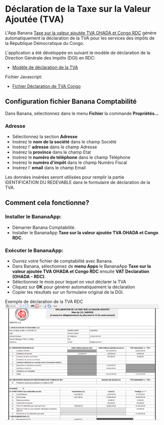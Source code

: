 # Déclaration de la Taxe sur la Valeur Ajoutée (TVA)

L'App Banana [Taxe sur la valeur ajoutée TVA OHADA et Congo RDC](https://www.banana.ch/apps/fr/node/9405) génère automatiquement la déclaration de la TVA pour les services des impôts de la République Démocratique du Congo.

L'application a été développée en suivant le modèle de déclaration de la Direction Générale des Impôts (DGI) en RDC:
* [Modèle de déclaration de la TVA](https://github.com/BananaAccounting/CongoRDC/blob/master/reports/tva/tva-2020/references/DECLARATION%20TVA%20NOUVEAU%20MODELE.pdf)

Fichier Javascript:
* [Fichier Déclaration de TVA Congo](https://raw.githubusercontent.com/BananaAccounting/CongoRDC/master/reports/tva/tva-2020/ch.banana.africa.tvardc.js)

## Configuration fichier Banana Comptabilité
Dans Banana, sélectionnez dans le menu **Fichier** la commande **Propriétés...**
### Adresse
* Sélectionnez la section **Adresse**
* Insérez le **nom de la société** dans le champ Société
* Insérez l' **adresse** dans le champ Adresse
* Insérez la **province** dans le champ Etat
* Insérez le **numéro de téléphone** dans le champ Téléphone
* Insérez le **numéro d'impôt** dans le champ Numéro Fiscal
* Insérez l' **email** dans le champ Email

Les données insérées seront utilisées pour remplir la partie IDENTIFICATION DU REDEVABLE dans le formulaire de déclaration de la TVA.

## Comment cela fonctionne?

### Installer le BananaApp:
* Démarrer Banana Comptabilité.
* Installer le BananaApp **Taxe sur la valeur ajoutée TVA OHADA et Congo RDC**. 

### Exécuter le BananaApp:
* Ouvrez votre fichier de comptabilité avec Banana.
* Dans Banana, sélectionnez de **menu Apps** le BananaApp **Taxe sur la valeur ajoutée TVA OHADA et Congo RDC** ensuite **VAT Declaration (OHADA - RDC)**.
* Sélectionnez le mois pour lequel on veut déclarer la TVA
* Cliquez sur **OK** pour générer automatiquement la déclaration
* Copier les résultats sur un formulaire original de la DGI.

Exemple de déclaration de la TVA RDC
![VAT Report DRC](images/vat_declaration_rdc_report.png)

